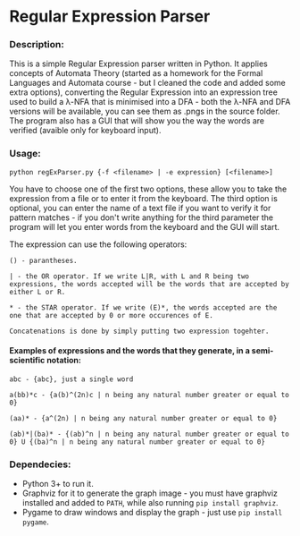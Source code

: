 # Regular Expression Parser

### Description:

This is a simple Regular Expression parser written in Python. It applies concepts of Automata Theory (started as a homework for the Formal Languages and Automata course - but I cleaned the code and added some extra options), converting the Regular Expression into an expression tree used to build a λ-NFA that is minimised into a DFA - both the λ-NFA and DFA versions will be available, you can see them as .pngs in the source folder. The program also has a GUI that will show you the way the words are verified (avaible only for keyboard input).

### Usage:

    python regExParser.py {-f <filename> | -e expression} [<filename>]

You have to choose one of the first two options, these allow you to take the expression from a file or to enter it from the keyboard. The third option is optional, you can enter the name of a text file if you want to verify it for pattern matches - if you don't write anything for the third parameter the program will let you enter words from the keyboard and the GUI will start.

The expression can use the following operators:

    () - parantheses.
    
    | - the OR operator. If we write L|R, with L and R being two expressions, the words accepted will be the words that are accepted by either L or R.
    
    * - the STAR operator. If we write (E)*, the words accepted are the one that are accepted by 0 or more occurences of E.
    
    Concatenations is done by simply putting two expression togehter.
    
#### Examples of expressions and the words that they generate, in a semi-scientific notation:
    
    abc - {abc}, just a single word
    
    a(bb)*c - {a(b)^(2n)c | n being any natural number greater or equal to 0}
    
    (aa)* - {a^(2n) | n being any natural number greater or equal to 0}
    
    (ab)*|(ba)* - {(ab)^n | n being any natural number greater or equal to 0} U {(ba)^n | n being any natural number greater or equal to 0}
    

    
### Dependecies:
* Python 3+ to run it.
* Graphviz for it to generate the graph image - you must have graphviz installed and added to `PATH`, while also running `pip install graphviz`. 
* Pygame to draw windows and display the graph - just use `pip install pygame`.
